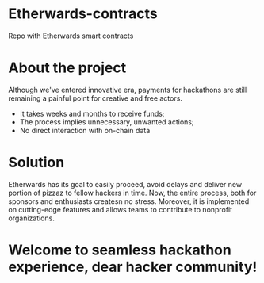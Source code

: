 # Etherwards-contracts
Repo with Etherwards smart contracts

# About the project
Although we've entered innovative era, payments for hackathons are still remaining a painful point for creative and free actors.
- It takes weeks and months to receive funds;
- The process implies unnecessary, unwanted actions;
- No direct interaction with on-chain data
# Solution
Etherwards has its goal to easily proceed, avoid delays and deliver new portion of pizzaz to fellow hackers in time. Now, the entire process, both for sponsors and enthusiasts createsn no stress.
Moreover, it is implemented on cutting-edge features and allows teams to contribute to nonprofit organizations.
# Welcome to seamless hackathon experience, dear hacker community!
